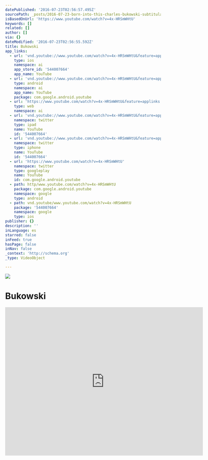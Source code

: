 ```yaml
---
datePublished: '2016-07-23T02:56:57.495Z'
sourcePath: _posts/2016-07-23-born-into-this-charles-bukowski-subtitulado.md
isBasedOnUrl: 'https://www.youtube.com/watch?v=4x-HRSmWHtU'
keywords: []
related: []
author: []
via: {}
dateModified: '2016-07-23T02:56:55.592Z'
title: Bukowski
app_links:
  - url: 'vnd.youtube://www.youtube.com/watch?v=4x-HRSmWHtU&feature=applinks'
    type: ios
    namespace: ai
    app_store_id: '544007664'
    app_name: YouTube
  - url: 'vnd.youtube://www.youtube.com/watch?v=4x-HRSmWHtU&feature=applinks'
    type: android
    namespace: ai
    app_name: YouTube
    package: com.google.android.youtube
  - url: 'https://www.youtube.com/watch?v=4x-HRSmWHtU&feature=applinks'
    type: web
    namespace: ai
  - url: 'vnd.youtube://www.youtube.com/watch?v=4x-HRSmWHtU&feature=applinks'
    namespace: twitter
    type: ipad
    name: YouTube
    id: '544007664'
  - url: 'vnd.youtube://www.youtube.com/watch?v=4x-HRSmWHtU&feature=applinks'
    namespace: twitter
    type: iphone
    name: YouTube
    id: '544007664'
  - url: 'https://www.youtube.com/watch?v=4x-HRSmWHtU'
    namespace: twitter
    type: googleplay
    name: YouTube
    id: com.google.android.youtube
  - path: http/www.youtube.com/watch?v=4x-HRSmWHtU
    package: com.google.android.youtube
    namespace: google
    type: android
  - path: vnd.youtube/www.youtube.com/watch?v=4x-HRSmWHtU
    package: '544007664'
    namespace: google
    type: ios
publisher: {}
description: ''
inLanguage: es
starred: false
inFeed: true
hasPage: false
inNav: false
_context: 'http://schema.org'
_type: VideoObject

---
```

![](https://imgflo.herokuapp.com/graph/vahj1ThiexotieMo/d9eae963a29331fcb440539d0617dcf6/croprotate.jpg?cropheight=1217&cropwidth=799&degrees=0&input=https%3A%2F%2Fthe-grid-user-content.s3-us-west-2.amazonaws.com%2Fa30fa4b3-eacc-464f-9ec5-c98624badff2.jpg&x=0&y=0)

# Bukowski

<iframe src="https://cdn.embedly.com/widgets/media.html?src=https%3A%2F%2Fwww.youtube.com%2Fembed%2F4x-HRSmWHtU%3Ffeature%3Doembed&amp;url=http%3A%2F%2Fwww.youtube.com%2Fwatch%3Fv%3D4x-HRSmWHtU&amp;image=https%3A%2F%2Fi.ytimg.com%2Fvi%2F4x-HRSmWHtU%2Fhqdefault.jpg&amp;key=b7d04c9b404c499eba89ee7072e1c4f7&amp;type=text%2Fhtml&amp;schema=youtube" width="640" height="480" scrolling="no" frameborder="0" allowfullscreen="" style=""></iframe>